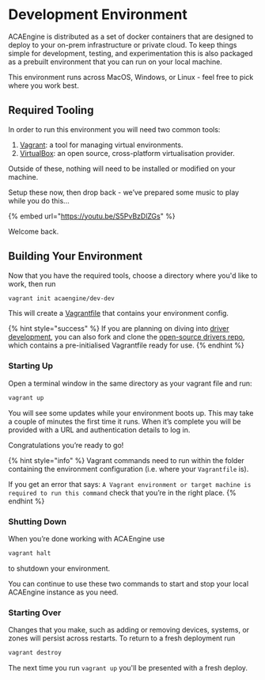 # Development Environment

ACAEngine is distributed as a set of docker containers that are designed to deploy to your on-prem infrastructure or private cloud. To keep things simple for development, testing, and experimentation this is also packaged as a prebuilt environment that you can run on your local machine.

This environment runs across MacOS, Windows, or Linux - feel free to pick where you work best.

## Required Tooling

In order to run this environment you will need two common tools:

1. [Vagrant](https://www.vagrantup.com/downloads.html): a tool for managing virtual environments.
2. [VirtualBox](https://www.virtualbox.org/wiki/Downloads): an open source, cross-platform virtualisation provider.

Outside of these, nothing will need to be installed or modified on your machine.

Setup these now, then drop back - we’ve prepared some music to play while you do this...

{% embed url="https://youtu.be/S5PvBzDlZGs" %}

Welcome back.

## Building Your Environment

Now that you have the required tools, choose a directory where you'd like to work, then run

```bash
vagrant init acaengine/dev-dev
```

This will create a [Vagrantfile](https://www.vagrantup.com/docs/vagrantfile/) that contains your environment config.

{% hint style="success" %}
If you are planning on diving into [driver development](drivers/), you can also fork and clone the [open-source drivers repo](https://github.com/acaprojects/ruby-engine-drivers/), which contains a pre-initialised Vagrantfile ready for use.
{% endhint %}

### Starting Up

Open a terminal window in the same directory as your vagrant file and run:

```bash
vagrant up
```

You will see some updates while your environment boots up. This may take a couple of minutes the first time it runs. When it’s complete you will be provided with a URL and authentication details to log in.

Congratulations you’re ready to go!

{% hint style="info" %}
Vagrant commands need to run within the folder containing the environment configuration \(i.e. where your `Vagrantfile` is\).

If you get an error that says: `A Vagrant environment or target machine is required to run this command` check that you’re in the right place.
{% endhint %}

### Shutting Down

When you’re done working with ACA Engine use

```bash
vagrant halt
```

to shutdown your environment.

You can continue to use these two commands to start and stop your local ACAEngine instance as you need.

### Starting Over

Changes that you make, such as adding or removing devices, systems, or zones will persist across restarts. To return to a fresh deployment run

```bash
vagrant destroy
```

The next time you run `vagrant up` you'll be presented with a fresh deploy.

